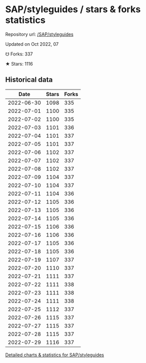 # SAP/styleguides / stars & forks statistics

Repository url: [/SAP/styleguides](https://github.com/SAP/styleguides)

Updated on Oct 2022, 07

☋ Forks: 337

★ Stars: 1116

## Historical data
| Date | Stars | Forks |
|------|-------|-------|
| 2022-06-30 | 1098 | 335 | 
| 2022-07-01 | 1100 | 335 | 
| 2022-07-02 | 1100 | 335 | 
| 2022-07-03 | 1101 | 336 | 
| 2022-07-04 | 1101 | 337 | 
| 2022-07-05 | 1101 | 337 | 
| 2022-07-06 | 1102 | 337 | 
| 2022-07-07 | 1102 | 337 | 
| 2022-07-08 | 1102 | 337 | 
| 2022-07-09 | 1104 | 337 | 
| 2022-07-10 | 1104 | 337 | 
| 2022-07-11 | 1104 | 336 | 
| 2022-07-12 | 1105 | 336 | 
| 2022-07-13 | 1105 | 336 | 
| 2022-07-14 | 1105 | 336 | 
| 2022-07-15 | 1106 | 336 | 
| 2022-07-16 | 1106 | 336 | 
| 2022-07-17 | 1105 | 336 | 
| 2022-07-18 | 1105 | 336 | 
| 2022-07-19 | 1107 | 337 | 
| 2022-07-20 | 1110 | 337 | 
| 2022-07-21 | 1111 | 337 | 
| 2022-07-22 | 1111 | 338 | 
| 2022-07-23 | 1111 | 338 | 
| 2022-07-24 | 1111 | 338 | 
| 2022-07-25 | 1112 | 337 | 
| 2022-07-26 | 1115 | 337 | 
| 2022-07-27 | 1115 | 337 | 
| 2022-07-28 | 1115 | 337 | 
| 2022-07-29 | 1116 | 337 | 


[Detailed charts & statistics for SAP/styleguides](https://reviewgithub.com/rep/SAP/styleguides)
